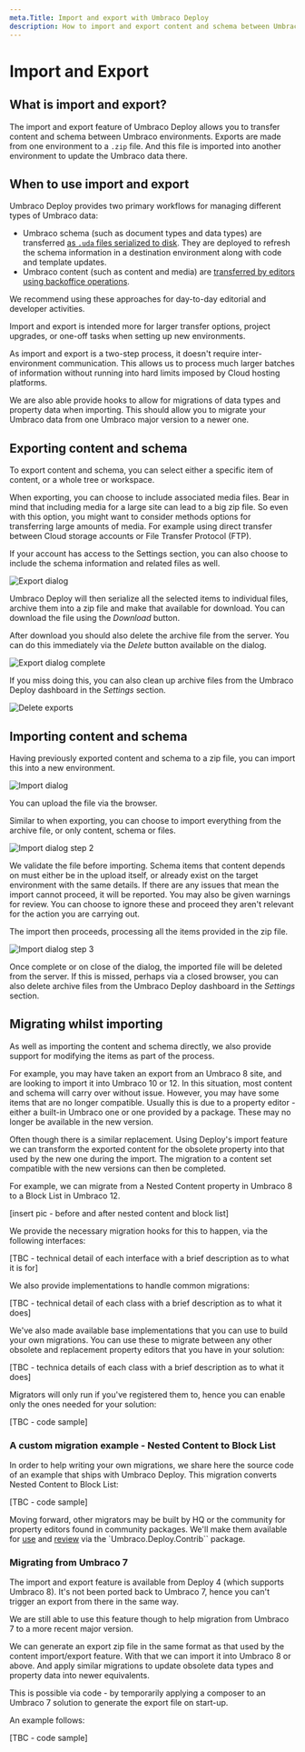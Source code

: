 ```yaml
---
meta.Title: Import and export with Umbraco Deploy
description: How to import and export content and schema between Umbraco environments and projects
---
```


# Import and Export

## What is import and export?

The import and export feature of Umbraco Deploy allows you to transfer content and schema between Umbraco environments. Exports are made from one environment to a `.zip` file. And this file is imported into another environment to update the Umbraco data there.

## When to use import and export

Umbraco Deploy provides two primary workflows for managing different types of Umbraco data:

- Umbraco schema (such as document types and data types) are transferred [as `.uda` files serialized to disk](./deploying-changes.md). They are deployed to refresh the schema information in a destination environment along with code and template updates.
- Umbraco content (such as content and media) are [transferred by editors using backoffice operations](./content-transfer.md).

We recommend using these approaches for day-to-day editorial and developer activities.

Import and export is intended more for larger transfer options, project upgrades, or one-off tasks when setting up new environments.

As import and export is a two-step process, it doesn't require inter-environment communication. This allows us to process much larger batches of information without running into hard limits imposed by Cloud hosting platforms.

We are also able provide hooks to allow for migrations of data types and property data when importing. This should allow you to migrate your Umbraco data from one Umbraco major version to a newer one.

## Exporting content and schema

To export content and schema, you can select either a specific item of content, or a whole tree or workspace.

When exporting, you can choose to include associated media files.  Bear in mind that including media for a large site can lead to a big zip file.  So even with this option, you might want to consider methods options for transferring large amounts of media. For example using direct transfer between Cloud storage accounts or File Transfer Protocol (FTP).

If your account has access to the Settings section, you can also choose to include the schema information and related files as well.

![Export dialog](./images/export-dialog.png)

Umbraco Deploy will then serialize all the selected items to individual files, archive them into a zip file and make that available for download.  You can download the file using the _Download_ button.

After download you should also delete the archive file from the server. You can do this immediately via the _Delete_ button available on the dialog.

![Export dialog complete](./images/export-dialog-complete.png)

If you miss doing this, you can also clean up archive files from the Umbraco Deploy dashboard in the _Settings_ section.

![Delete exports](./images/delete-exports.png)

## Importing content and schema

Having previously exported content and schema to a zip file, you can import this into a new environment.

![Import dialog](./images/import-dialog.png)

You can upload the file via the browser.

Similar to when exporting, you can choose to import everything from the archive file, or only content, schema or files.

![Import dialog step 2](./images/import-dialog-2.png)

We validate the file before importing.  Schema items that content depends on must either be in the upload itself, or already exist on the target environment with the same details.  If there are any issues that mean the import cannot proceed, it will be reported.  You may also be given warnings for review. You can choose to ignore these and proceed they aren't relevant for the action you are carrying out.

The import then proceeds, processing all the items provided in the zip file.

![Import dialog step 3](./images/import-dialog-3.png)

Once complete or on close of the dialog, the imported file will be deleted from the server. If this is missed, perhaps via a closed browser, you can also delete archive files from the Umbraco Deploy dashboard in the _Settings_ section.

## Migrating whilst importing

As well as importing the content and schema directly, we also provide support for modifying the items as part of the process.

For example, you may have taken an export from an Umbraco 8 site, and are looking to import it into Umbraco 10 or 12.  In this situation, most content and schema will carry over without issue. However, you may have some items that are no longer compatible.  Usually this is due to a property editor - either a built-in Umbraco one or one provided by a package. These may no longer be available in the new version.

Often though there is a similar replacement. Using Deploy's import feature we can transform the exported content for the obsolete property into that used by the new one during the import. The migration to a content set compatible with the new versions can then be completed.

For example, we can migrate from a Nested Content property in Umbraco 8 to a Block List in Umbraco 12.

[insert pic - before and after nested content and block list]

We provide the necessary migration hooks for this to happen, via the following interfaces:

[TBC - technical detail of each interface with a brief description as to what it is for]

We also provide implementations to handle common migrations:

[TBC - technical detail of each class with a brief description as to what it does]

We've also made available base implementations that you can use to build your own migrations. You can use these to migrate between any other obsolete and replacement property editors that you have in your solution:

[TBC - technica details of each class with a brief description as to what it does]

Migrators will only run if you've registered them to, hence you can enable only the ones needed for your solution:

[TBC - code sample]

### A custom migration example - Nested Content to Block List

In order to help writing your own migrations, we share here the source code of an example that ships with Umbraco Deploy. This migration converts Nested Content to Block List:

[TBC - code sample]

Moving forward, other migrators may be built by HQ or the community for property editors found in community packages. We'll make them available for [use](https://www.nuget.org/packages/Umbraco.Deploy.Contrib) and [review](https://github.com/umbraco/Umbraco.Deploy.Contrib) via the `Umbraco.Deploy.Contrib`` package.

### Migrating from Umbraco 7

The import and export feature is available from Deploy 4 (which supports Umbraco 8). It's not been ported back to Umbraco 7, hence you can't trigger an export from there in the same way.

We are still able to use this feature though to help migration from Umbraco 7 to a more recent major version.

We can generate an export zip file in the same format as that used by the content import/export feature. With that we can import it into Umbraco 8 or above.  And apply similar migrations to update obsolete data types and property data into newer equivalents.

This is possible via code - by temporarily applying a composer to an Umbraco 7 solution to generate the export file on start-up.

An example follows:

[TBC - code sample]





